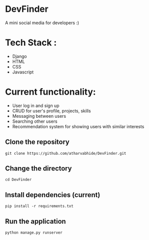 # DevFinder
A mini social media for developers :)

<h1>Tech Stack : <br></h1>

<ul>
  <li> Django </li>
  <li> HTML </li>
  <li> CSS </li>
  <li> Javascript </li>
</ul>    

# Current functionality:

- User log in and sign up
- CRUD for user's profile, projects, skills
- Messaging between users
- Searching other users
- Recommendation system for showing users with similar interests

## Clone the repository
```
git clone https://github.com/atharvabhide/DevFinder.git
```

## Change the directory
```
cd DevFinder
```

## Install dependencies (current)
```
pip install -r requirements.txt
```

## Run the application
```
python manage.py runserver
```
